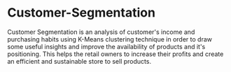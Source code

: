 # Customer-Segmentation
Customer Segmentation is an analysis of customer's income and purchasing habits using K-Means clustering technique in order to draw some useful insights and improve the availability of products and it's positioning. This helps the retail owners to increase their profits and create an efficient and sustainable store to sell products.
